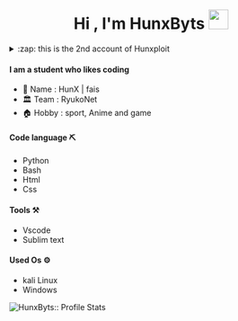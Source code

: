 <h1 align="center">Hi , I'm HunxByts  <img src="https://media.giphy.com/media/hvRJCLFzcasrR4ia7z/giphy.gif" width="35"></h1>
<details>
<summary>:zap: this is the 2nd account of Hunxploit</summary>
<a href="https://github.com/Hunxploit04">Hunxploit</a>
</details>

#### I am a student who likes coding 

- :boy: Name  : HunX | fais
- :classical_building: Team  : RyukoNet
- :house: Hobby : sport, Anime and game

#### Code language :pick:
- Python
- Bash
- Html
- Css

#### Tools :hammer_and_pick:
- Vscode
- Sublim text

#### Used Os :gear:
- kali Linux
- Windows

<p align="right align="center"><img src="https://github-readme-stats.vercel.app/api?username=HunxByts&show_icons=true&theme=transparent" alt="HunxByts:: Profile Stats"/></p>





